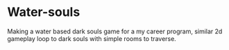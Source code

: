 # Water-souls
Making a water based dark souls game for a my career program, similar 2d gameplay loop to dark souls with simple rooms to traverse.
